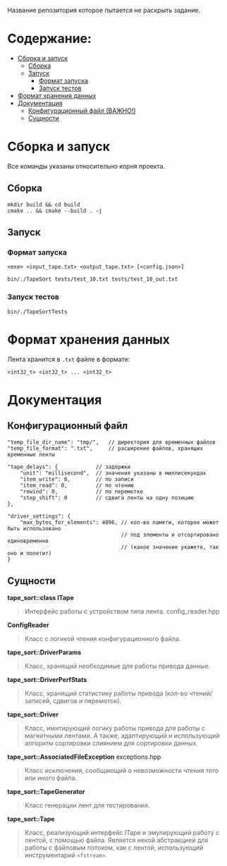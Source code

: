 Название репозитория которое пытается не раскрыть задание.

# Содержание:

-   [Сборка и запуск](#build-and-run)
    -   [Сборка](#build)
    -   [Запуск](#run)
        -   [Формат запуска](#run-format)
        -   [Запуск тестов](#run-test)
-   [Формат хранения данных](#data-storage-format)
-   [Документация](#documentation)
    -   [Конфигурационный файл (ВАЖНО!)](#config)
    -   [Сущности](#entities)

<a id="build-and-run"></a>

# Сборка и запуск

Все команды указаны относительно корня проекта.

<a id="build"></a>

## Сборка

```
mkdir build && cd build
cmake .. && cmake --build . -j
```

<a id="run"></a>

## Запуск

<a id="run-format"></a>

### Формат запуска

```
<exe> <input_tape.txt> <output_tape.txt> [<config.json>]
```

```
bin/./TapeSort tests/test_10.txt tests/test_10_out.txt
```

<a id="run-test"></a>

### Запуск тестов

```
bin/./TapeSortTests
```

<a id="data-storage-format"></a>

# Формат хранения данных

Лента хранится в `.txt` файле в формате:

```
<int32_t> <int32_t> ... <int32_t>
```

<a id="documentation"></a>

# Документация

<a id="config"></a>

## Конфигурационный файл

```
"temp_file_dir_name": "tmp/",   // директория для временных файлов
"temp_file_format": ".txt",     // расширение файлов, хранящих временные ленты

"tape_delays": {			// задержки
	"unit": "millisecond",  // значения указаны в миллисекундах
	"item_write": 0,		// по записи
	"item_read": 0,			// по чтению
	"rewind": 0,			// по перемотке
	"step_shift": 0			// сдвига ленты на одну позицию
},

"driver_settings": {
	"max_bytes_for_elements": 4096, // кол-во памяти, которое может быть использовано
					                // под элементы и отсортировано единовременно
					                // (какое значение укажете, так оно и полетит)
}
```

<a id="entities"></a>

## Сущности

**tape_sort::class ITape**

> Интерфейс работы с устройством типа лента.
> config_reader.hpp

**ConfigReader**

> Класс с логикой чтения конфигурационного файла.

**tape_sort::DriverParams**

> Класс, хранящий необходимые для работы привода данные.

**tape_sort::DriverPerfStats**

> Класс, хранящий статистику работы привода (кол-во чтений/записей, сдвигов и перемоток).

**tape_sort::Driver**

> Класс, имитирующий логику работы привода для работы с магнитными лентами. А также, адаптирующий и использующий алгоритм сортировки слиянием для сортировки данных.

**tape_sort::AssociatedFileException**
exceptions.hpp

> Класс исключения, сообщающий о невозможности чтения того или иного файла.

**tape_sort::TapeGenerator**

> Класс генерации лент для тестирования.

**tape_sort::Tape**

> Класс, реализующий интерфейс ITape и эмулирующий работу с лентой, с помощью файла. Является некой абстракцией для работы с файловым потоком, как с лентой, использующий инструментарий `<fstream>`.
